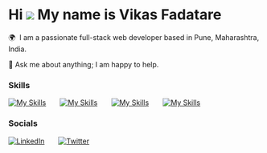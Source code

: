 <span style="font-family: url('https://fonts.googleapis.com/css2?family=Cookie&display=swap')">Hi ![](https://user-images.githubusercontent.com/18350557/176309783-0785949b-9127-417c-8b55-ab5a4333674e.gif) My name is Vikas Fadatare</span> 
========================================================================================================================================
🌍  I am a passionate full-stack web developer based in Pune, Maharashtra, India.<br>

💬  Ask me about anything; I am happy to help.
<br/>

### Skills

[![My Skills](https://skillicons.dev/icons?i=java,spring,hibernate)](https://skillicons.dev) &nbsp;&nbsp;&nbsp;&nbsp;&nbsp; [![My Skills](https://skillicons.dev/icons?i=angular,js,html,css)](https://skillicons.dev) &nbsp;&nbsp;&nbsp;&nbsp;&nbsp; [![My Skills](https://skillicons.dev/icons?i=git,githubactions,jenkins,docker)](https://skillicons.dev) &nbsp;&nbsp;&nbsp;&nbsp;&nbsp; [![My Skills](https://skillicons.dev/icons?i=mysql)](https://skillicons.dev) &nbsp;&nbsp;&nbsp;&nbsp;&nbsp; 
<br/>

### Socials

<div id="badges">
  <a href="https://www.linkedin.com/in/vikas-fadatare/"><img src="https://img.shields.io/badge/LinkedIn-blue?style=for-the-badge&logo=linkedin&logoColor=white" alt="LinkedIn"/></a>
  &nbsp;&nbsp;&nbsp;&nbsp;&nbsp;
  <a href="https://twitter.com/vikasfadatare"><img src="https://img.shields.io/badge/twitter-%231DA1F2.svg?&style=for-the-badge&logo=twitter&logoColor=white" alt="Twitter"/></a>
</div>
